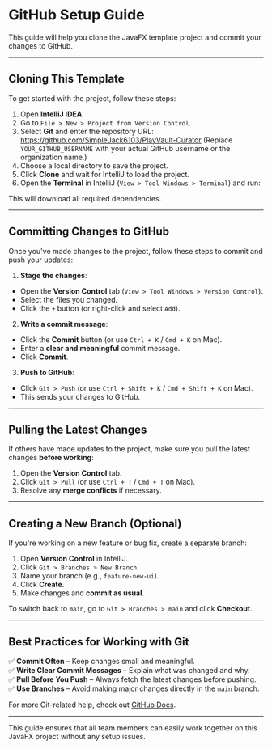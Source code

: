 # GitHub Setup Guide

This guide will help you clone the JavaFX template project and commit your changes to GitHub.

---

## Cloning This Template

To get started with the project, follow these steps:

1. Open **IntelliJ IDEA**.
2. Go to `File > New > Project from Version Control`.
3. Select **Git** and enter the repository URL:
   https://github.com/SimpleJack6103/PlayVault-Curator
   (Replace `YOUR_GITHUB_USERNAME` with your actual GitHub username or the organization name.)
4. Choose a local directory to save the project.
5. Click **Clone** and wait for IntelliJ to load the project.
6. Open the **Terminal** in IntelliJ (`View > Tool Windows > Terminal`) and run:

This will download all required dependencies.

---

## Committing Changes to GitHub
Once you've made changes to the project, follow these steps to commit and push your updates:

1. **Stage the changes**:
- Open the **Version Control** tab (`View > Tool Windows > Version Control`).
- Select the files you changed.
- Click the `+` button (or right-click and select `Add`).

2. **Write a commit message**:
- Click the **Commit** button (or use `Ctrl + K` / `Cmd + K` on Mac).
- Enter a **clear and meaningful** commit message.
- Click **Commit**.

3. **Push to GitHub**:
- Click `Git > Push` (or use `Ctrl + Shift + K` / `Cmd + Shift + K` on Mac).
- This sends your changes to GitHub.

---

## Pulling the Latest Changes

If others have made updates to the project, make sure you pull the latest changes **before working**:

1. Open the **Version Control** tab.
2. Click `Git > Pull` (or use `Ctrl + T` / `Cmd + T` on Mac).
3. Resolve any **merge conflicts** if necessary.

---

## Creating a New Branch (Optional)

If you're working on a new feature or bug fix, create a separate branch:

1. Open **Version Control** in IntelliJ.
2. Click `Git > Branches > New Branch`.
3. Name your branch (e.g., `feature-new-ui`).
4. Click **Create**.
5. Make changes and **commit as usual**.

To switch back to `main`, go to `Git > Branches > main` and click **Checkout**.

---

## Best Practices for Working with Git

✅ **Commit Often** – Keep changes small and meaningful.  
✅ **Write Clear Commit Messages** – Explain what was changed and why.  
✅ **Pull Before You Push** – Always fetch the latest changes before pushing.  
✅ **Use Branches** – Avoid making major changes directly in the `main` branch.

For more Git-related help, check out [GitHub Docs](https://docs.github.com/en/get-started).

---

This guide ensures that all team members can easily work together on this JavaFX project without any setup issues.
